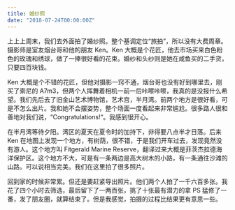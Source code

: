 ```yaml
---
title: 婚纱照
date: "2018-07-24T00:00:00Z"
---
```


上上上周末，我们去外面拍了婚纱照。整个基调定位“旅拍”，所以没有大费周章。摄影师是室友烟台哥和他的朋友 Ken。Ken 大概是个花匠，他去市场买来白色粉色的玫瑰和绣球，做了一捧很好看的花束。婚纱和头纱则是她在咸鱼买的二手货，只要四百块钱。

Ken 大概是个不错的花匠，但他对摄影一窍不通，烟台哥也没有好到哪里去，刚买了索尼的 A7m3，但两个人挥舞着相机一前一后咔嚓咔嚓，我真的是没报什么希望。我们先后去了旧金山艺术博物馆，艺术宫，半月湾。前两个地方是很好看，可是不怎么出片。我和她不会摆姿势，整个场面一度看起来非常尴尬。很多路人很和善地对我们说，“Congratulations!“。我感到很开心。

在半月湾等待夕阳。湾区的夏天在夏令时的加持下，非得要八点半才日落。后来 Ken 在地图上发现一个地方，有树荫，很不错，于是我们开车过去，发现竟然没有游人。这个地方叫 Fitgerald Marine Reserve，翻译过来大概是菲茨杰拉德海洋保护区。这个地方不大，可是有一条两边是高大树木的小路，有一条通往沙滩的山路。可以说相当完美。我们在这里拍了很多照片。

回到家的时候非常累。但还是要赶紧导出照片。他们两个人拍了一千六百多张。我花了四个小时去筛选，最后留下了一两百张，挑了十张最有潜力的拿 PS 猛修了一番，发了朋友圈，就算结束了。但是我感觉，拍摄的过程比结果更有意思一些。

